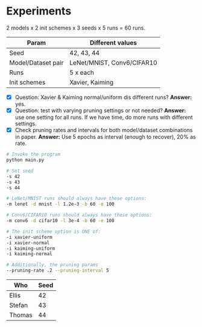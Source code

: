 # Experiments

2 models x 2 init schemes x 3 seeds x 5 runs = 60 runs.

| Param              | Different values           |
|--------------------|----------------------------|
| Seed               | 42, 43, 44                 |
| Model/Dataset pair | LeNet/MNIST, Conv6/CIFAR10 |
| Runs               | 5 x each                   |
| Init schemes       | Xavier, Kaiming            |

- [x] Question: Xavier & Kaiming normal/uniform dis different runs? __Answer:__ yes.
- [x] Question: test with varying pruning settings or not needed? __Answer:__
  use one setting for all runs. If we have time, do more runs with different
  settings.
- [x] Check pruning rates and intervals for both model/dataset combinations in
  paper. __Answer:__ Use 5 epochs as interval (enough to recover), 20% as rate.

```bash
# Invoke the program
python main.py

# Set seed
-s 42
-s 43
-s 44

# LeNet/MNIST runs should always have these options:
-m lenet -d mnist -l 1.2e-3 -b 60 -e 100

# Conv6/CIFAR10 runs should always have these options:
-m conv6 -d cifar10 -l 3e-4 -b 60 -e 100

# The init scheme option is ONE of:
-i xavier-uniform
-i xavier-normal
-i kaiming-uniform
-i kaiming-normal

# Additionally, the pruning params
--pruning-rate .2 --pruning-interval 5
```

| Who    | Seed |
|--------|------|
| Ellis  | 42   |
| Stefan | 43   |
| Thomas | 44   |
